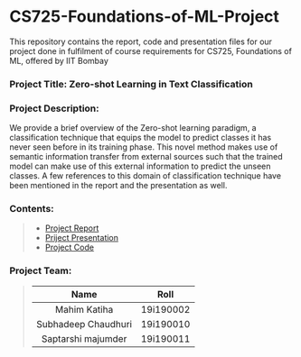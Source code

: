 # CS725-Foundations-of-ML-Project
This repository contains the report, code and presentation files for our project done in fulfilment of course requirements for CS725, Foundations of ML, offered by IIT Bombay 

### Project Title: Zero-shot Learning in Text Classification

### Project Description: 
We provide a brief overview of the Zero-shot learning paradigm, a classification technique that equips the model to predict classes it has never seen before in its training phase. This novel method makes use of semantic information transfer from external sources such that the trained model can make use of this external information to predict the unseen classes. A few references to this domain of classification technique have been mentioned in the report and the presentation as well.  
 
### Contents:
> - [Project Report]()
> - [Priject Presentation]()
> - [Project Code]()

### Project Team:
> | Name | Roll |
> | :---:   | :-: | 
> | Mahim Katiha | 19i190002 | 
> | Subhadeep Chaudhuri | 19i190010 | 
> | Saptarshi majumder | 19i190011 | 
